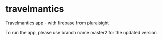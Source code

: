 # travelmantics

Travelmantics app - with firebase from pluralsight

To run the app, please use branch name master2 for the updated version

